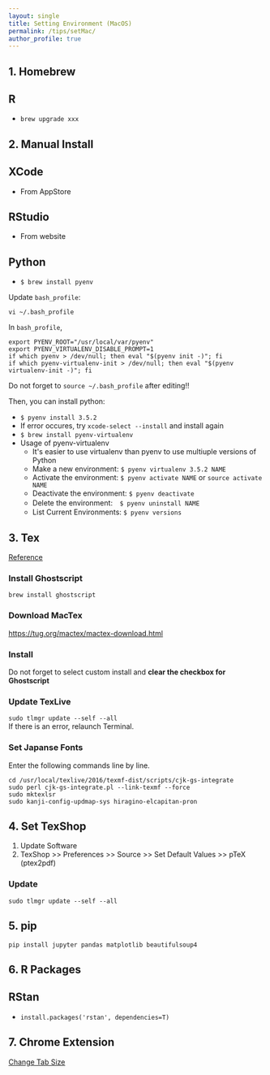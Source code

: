```yaml
---
layout: single
title: Setting Environment (MacOS)
permalink: /tips/setMac/
author_profile: true
---
```


## 1. Homebrew
## R
* `brew upgrade xxx`

## 2. Manual Install
## XCode
* From AppStore

## RStudio
* From website

## Python
* `$ brew install pyenv`

Update `bash_profile`:
```
vi ~/.bash_profile
```
In `bash_profile`,
```terminal
export PYENV_ROOT="/usr/local/var/pyenv"
export PYENV_VIRTUALENV_DISABLE_PROMPT=1
if which pyenv > /dev/null; then eval "$(pyenv init -)"; fi
if which pyenv-virtualenv-init > /dev/null; then eval "$(pyenv virtualenv-init -)"; fi
```
Do not forget to `source ~/.bash_profile` after editing!!
  
Then, you can install python:
* `$ pyenv install 3.5.2` 
 * If error occures, try `xcode-select --install` and install again
* `$ brew install pyenv-virtualenv`
* Usage of pyenv-virtualenv
  * It's easier to use virtualenv than pyenv to use multiuple versions of Python
  * Make a new environment: `$ pyenv virtualenv 3.5.2 NAME`
  * Activate the environment: `$ pyenv activate NAME` or `source activate NAME`
  * Deactivate the environment: `$ pyenv deactivate`
  * Delete the environment:　`$ pyenv uninstall NAME`
  * List Current Environments: `$ pyenv versions`
  
## 3. Tex
[Reference](http://qiita.com/hideaki_polisci/items/3afd204449c6cdd995c9)

### Install Ghostscript
`brew install ghostscript`

### Download MacTex
https://tug.org/mactex/mactex-download.html

### Install
Do not forget to select custom install and **clear the checkbox for Ghostscript**

### Update TexLive
`sudo tlmgr update --self --all`   
If there is an error, relaunch Terminal.

### Set Japanse Fonts
Enter the following commands line by line.
```
cd /usr/local/texlive/2016/texmf-dist/scripts/cjk-gs-integrate
sudo perl cjk-gs-integrate.pl --link-texmf --force
sudo mktexlsr
sudo kanji-config-updmap-sys hiragino-elcapitan-pron
```

## 4. Set TexShop
1. Update Software
2. TexShop >> Preferences >> Source >> Set Default Values >> pTeX (ptex2pdf)

### Update
`sudo tlmgr update --self --all`

  
## 5. pip
`pip install jupyter pandas matplotlib beautifulsoup4`

   
## 6. R Packages
## RStan
* `install.packages('rstan', dependencies=T)`

## 7. Chrome Extension
[Change Tab Size](https://github.com/Shusei-E/tab-size-on-github)

